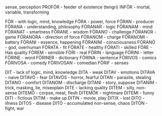 sense, perception 
PROFÖR - feeder of existence (tengri)
INFÖR - mortal, variable, transforming

FÖR - with logic, mind, knowledge
FÖRA - power, force
FÖRAN - producer
FÖRANA - understanding, philosophy 
FÖRANAR - logic
FÖRANAM - mind
FÖRANAT - smartness
FÖRANE - wisdom
FÖRANO - challenge
FÖRANOR - game
FÖRANORA - direction of force
FÖRANOM - charge
FÖRANOMI - battery 
FÖRANI - essence, happening
FÖRANIM - consciousness
FÖRANÖ - god, overhuman
FÖRATA - fit
FÖRATE - healthy
FÖRATI - skilled
FÖRE - Has quality
FÖREM - sensible
FÖRI - real
FÖRIN - language
FÖRINI - letter
FÖRINE - word
FÖRINER - dictionary
FÖRINA - sentence
FÖRIVOS - comics
FÖRIVOSA - comedy 
FÖRIVOSAN - comedian
FÖRIF - senses

DIT - lack of logic, mind, knowledge
DITA - weak
DITAV - emotions
DITAVA - naive
DITAVÖ - fear
DITAVÖS - horror, fearful
DITAN - parasite, stealing
DITANO - comfort
DITANOM - discharge
DITANI - story, suppose
DITANIM - trick, masking, lie, misexplain
DITE - lacking quality
DITEM - silly, non-sense
DITEMÖ - corpse, meat, flesh
DITEMÖK - nightmare
DITEMI - funny
DITI - fictious
DITIM - make up
DITIN - movie, play
DITIX - lost
DITO - illness
DITOS - disease
DITÖ - accumulated non-sense, chaos
DITÖN - fight, war

